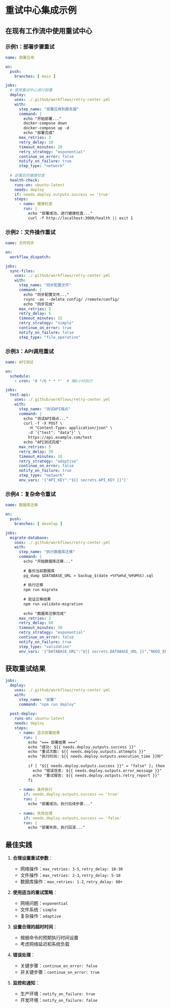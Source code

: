 # 重试中心集成示例

## 在现有工作流中使用重试中心

### 示例1：部署步骤重试

```yaml
name: 部署应用

on:
  push:
    branches: [ main ]

jobs:
  # 使用重试中心进行部署
  deploy:
    uses: ./.github/workflows/retry-center.yml
    with:
      step_name: "部署应用到服务器"
      command: |
        echo "开始部署..."
        docker-compose down
        docker-compose up -d
        echo "部署完成"
      max_retries: 3
      retry_delay: 10
      timeout_minutes: 20
      retry_strategy: "exponential"
      continue_on_error: false
      notify_on_failure: true
      step_type: "network"
      
  # 部署后的健康检查
  health-check:
    runs-on: ubuntu-latest
    needs: deploy
    if: needs.deploy.outputs.success == 'true'
    steps:
      - name: 健康检查
        run: |
          echo "部署成功，进行健康检查..."
          curl -f http://localhost:3000/health || exit 1
```

### 示例2：文件操作重试

```yaml
name: 文件同步

on:
  workflow_dispatch:

jobs:
  sync-files:
    uses: ./.github/workflows/retry-center.yml
    with:
      step_name: "同步配置文件"
      command: |
        echo "同步配置文件..."
        rsync -av --delete config/ /remote/config/
        echo "同步完成"
      max_retries: 2
      retry_delay: 5
      timeout_minutes: 15
      retry_strategy: "simple"
      continue_on_error: true
      notify_on_failure: false
      step_type: "file_operation"
```

### 示例3：API调用重试

```yaml
name: API测试

on:
  schedule:
    - cron: '0 */6 * * *'  # 每6小时执行

jobs:
  test-api:
    uses: ./.github/workflows/retry-center.yml
    with:
      step_name: "测试API端点"
      command: |
        echo "测试API端点..."
        curl -f -X POST \
          -H "Content-Type: application/json" \
          -d '{"test": "data"}' \
          https://api.example.com/test
        echo "API测试完成"
      max_retries: 5
      retry_delay: 30
      timeout_minutes: 10
      retry_strategy: "adaptive"
      continue_on_error: false
      notify_on_failure: true
      step_type: "network"
      env_vars: '{"API_KEY":"${{ secrets.API_KEY }}"}'
```

### 示例4：复杂命令重试

```yaml
name: 数据库迁移

on:
  push:
    branches: [ develop ]

jobs:
  migrate-database:
    uses: ./.github/workflows/retry-center.yml
    with:
      step_name: "执行数据库迁移"
      command: |
        echo "开始数据库迁移..."
        
        # 备份当前数据库
        pg_dump $DATABASE_URL > backup_$(date +%Y%m%d_%H%M%S).sql
        
        # 执行迁移
        npm run migrate
        
        # 验证迁移结果
        npm run validate-migration
        
        echo "数据库迁移完成"
      max_retries: 2
      retry_delay: 60
      timeout_minutes: 30
      retry_strategy: "exponential"
      continue_on_error: false
      notify_on_failure: true
      step_type: "validation"
      env_vars: '{"DATABASE_URL":"${{ secrets.DATABASE_URL }}","NODE_ENV":"production"}'
```

## 获取重试结果

```yaml
jobs:
  deploy:
    uses: ./.github/workflows/retry-center.yml
    with:
      step_name: "部署"
      command: "npm run deploy"
      
  post-deploy:
    runs-on: ubuntu-latest
    needs: deploy
    steps:
      - name: 显示部署结果
        run: |
          echo "=== 部署结果 ==="
          echo "成功: ${{ needs.deploy.outputs.success }}"
          echo "重试次数: ${{ needs.deploy.outputs.attempts }}"
          echo "执行时间: ${{ needs.deploy.outputs.execution_time }}秒"
          
          if [ "${{ needs.deploy.outputs.success }}" = "false" ]; then
            echo "错误信息: ${{ needs.deploy.outputs.error_message }}"
            echo "重试报告: ${{ needs.deploy.outputs.retry_report }}"
          fi
          
      - name: 条件执行
        if: needs.deploy.outputs.success == 'true'
        run: |
          echo "部署成功，执行后续步骤..."
          
      - name: 失败处理
        if: needs.deploy.outputs.success == 'false'
        run: |
          echo "部署失败，执行回滚..."
```

## 最佳实践

1. **合理设置重试参数**：
   - 网络操作：`max_retries: 3-5`, `retry_delay: 10-30`
   - 文件操作：`max_retries: 2-3`, `retry_delay: 5-10`
   - 数据库操作：`max_retries: 1-2`, `retry_delay: 60+`

2. **使用适当的重试策略**：
   - 网络问题：`exponential`
   - 文件系统：`simple`
   - 复杂操作：`adaptive`

3. **设置合理的超时时间**：
   - 根据命令的预期执行时间设置
   - 考虑网络延迟和系统负载

4. **错误处理**：
   - 关键步骤：`continue_on_error: false`
   - 非关键步骤：`continue_on_error: true`

5. **监控和通知**：
   - 生产环境：`notify_on_failure: true`
   - 开发环境：`notify_on_failure: false`
